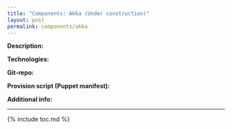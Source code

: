 ```yaml
---
title: "Components: Akka (Under construction)"
layout: post
permalink: components/akka
---
```

**Description:**

**Technologies:**

**Git-repo:**

**Provision script (Puppet manifest):**

**Additional info:**


---
{% include toc.md %}
